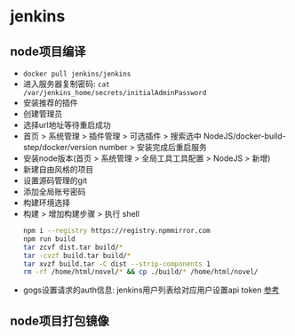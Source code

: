 # jenkins

## node项目编译
- `docker pull jenkins/jenkins`
- 进入服务器复制密码: `cat /var/jenkins_home/secrets/initialAdminPassword`
- 安装推荐的插件
- 创建管理员
- 选择url地址等待重启成功
- 首页 > 系统管理 > 插件管理 > 可选插件 > 搜索选中 NodeJS/docker-build-step/docker/version number > 安装完成后重启服务
- 安装node版本(首页 > 系统管理 > 全局工具工具配置 > NodeJS > 新增)
- 新建自由风格的项目
- 设置源码管理的git
- 添加全局账号密码
- 构建环境选择
- 构建 > 增加构建步骤 > 执行 shell
  ```sh
  npm i --registry https://registry.npmmirror.com
  npm run build
  tar zcvf dist.tar build/*
  tar -cvzf build.tar build/*
  tar xvzf build.tar -C dist --strip-components 1
  rm -rf /home/html/novel/* && cp ./build/* /home/html/novel/
  ```
- gogs设置请求的auth信息: jenkins用户列表给对应用户设置api token
[参考](https://juejin.cn/post/7067790095767568397)

## node项目打包镜像

